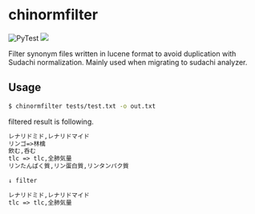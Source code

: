 # chinormfilter

![PyTest](https://github.com/po3rin/chinormfilter/workflows/PyTest/badge.svg)
[![](https://img.shields.io/badge/python-3.7+-blue.svg)](https://www.python.org/downloads/release/python-390/)

Filter synonym files written in lucene format to avoid duplication with Sudachi normalization. Mainly used when migrating to sudachi analyzer.

## Usage

```sh
$ chinormfilter tests/test.txt -o out.txt
```

filtered result is following.

```txt
レナリドミド,レナリドマイド
リンゴ=>林檎
飲む,呑む
tlc => tlc,全肺気量
リンたんぱく質,リン蛋白質,リンタンパク質

↓ filter

レナリドミド,レナリドマイド
tlc => tlc,全肺気量
```

